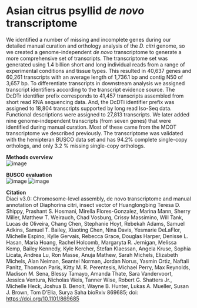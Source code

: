 # Asian citrus psyllid <i>de novo</i> transcriptome

We identified a number of missing and incomplete genes during our detailed manual curation and orthology analysis of the <i>D. citri</i> genome, so we created a genome-independent <i>de novo</i> transcriptome to generate a more comprehensive set of transcripts. The transcriptome set was generated using 1.4 billion short and long individual reads from a range of experimental conditions and tissue types. This resulted in 40,637 genes and 60,261 transcripts with an average length of 1,736.1 bp and contig N50 of 3,657 bp. To differentiate transcripts in downstream analysis we assigned transcript identifiers according to the transcript evidence source. The DcDTr identifier prefix corresponds to 41,457 transcripts assembled from short read RNA sequencing data. And, the DcDTi identifier prefix was assigned to 18,804 transcripts supported by long read Iso-Seq data. Functional descriptions were assigned to 27,813 transcripts. We later added nine genome-independent transcripts (from seven genes) that were identified during manual curation. Most of these came from the MCOT transcriptome we described previously. The transcriptome was validated with the hemipteran BUSCO data set and has 94.2% complete single-copy orthologs, and only 3.2 % missing single-copy orthologs.

**Methods overview**
<br>
![image](https://user-images.githubusercontent.com/1084749/209603299-cb1a2e3d-8ec3-4ff3-9792-57831d0daf5a.png)

**BUSCO evaluation**
<br>
![image](https://user-images.githubusercontent.com/1084749/211203932-0aa0066c-ac1a-4e30-99d9-8a00688a4286.png)
![image](https://user-images.githubusercontent.com/1084749/211203943-cfdf783b-8ba4-4f96-860b-0388f8412c93.png)


**Citation**
<br>
Diaci v3.0: Chromosome-level assembly, de novo transcriptome and manual annotation of Diaphorina citri, insect vector of Huanglongbing
Teresa D. Shippy, Prashant S. Hosmani, Mirella Flores-Gonzalez, Marina Mann, Sherry Miller, Matthew T. Weirauch, Chad Vosburg, Crissy Massimino, Will Tank, Lucas de Oliveira, Chang Chen, Stephanie Hoyt, Rebekah Adams, Samuel Adkins, Samuel T. Bailey, Xiaoting Chen, Nina Davis, Yesmarie DeLaFlor, Michelle Espino, Kylie Gervais, Rebecca Grace, Douglas Harper, Denisse L. Hasan, Maria Hoang, Rachel Holcomb, Margaryta R. Jernigan, Melissa Kemp, Bailey Kennedy, Kyle Kercher, Stefan Klaessan, Angela Kruse, Sophia Licata, Andrea Lu, Ron Masse, Anuja Mathew, Sarah Michels, Elizabeth Michels, Alan Neiman, Seantel Norman, Jordan Norus, Yasmin Ortiz, Naftali Panitz, Thomson Paris, Kitty M. R. Perentesis, Michael Perry, Max Reynolds, Madison M. Sena, Blessy Tamayo, Amanda Thate, Sara Vandervoort, Jessica Ventura, Nicholas Weis, Tanner Wise, Robert G. Shatters Jr., Michelle Heck, Joshua B. Benoit, Wayne B. Hunter, Lukas A. Mueller, Susan J. Brown, Tom D’Elia, Surya Saha
bioRxiv 869685; doi: https://doi.org/10.1101/869685
